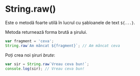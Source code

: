 # String.raw()

Este o metodă foarte utilă în lucrul cu șabloanele de text `${...}`.

Metoda returnează forma brută a șirului.

```javascript
var fragment = 'ceva';
String.raw`Am mâncat ${fragment}`; // Am mâncat ceva
```

Poți crea noi șiruri *brute*:

```javascript
var sir = String.raw`Vreau ceva bun!`;
console.log(sir); // Vreau ceva bun!
```
